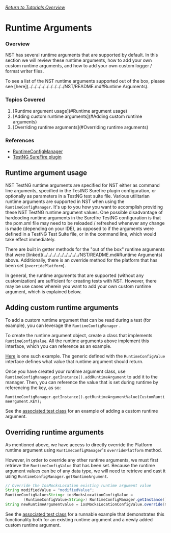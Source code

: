 [_Return to Tutorials Overview_](https://github.com/eBay/NSTSuite/tree/main/NSTTutorials)

# Runtime Arguments

### Overview

NST has several runtime arguments that are supported by default. In this section we will review these runtime arguments, how to add your own custom runtime arguments, and how to add your own custom logger / format writer files.

To see a list of the NST runtime arguments supported out of the box, please see [here](../../../../../../../../../NST/README.md#Runtime Arguments).

### Topics Covered

1. [Runtime argument usage](#Runtime argument usage)
2. [Adding custom runtime arguments](#Adding custom runtime arguments)
3. [Overriding runtime arguments](#Overriding runtime arguments)

### References
- [RuntimeConfigManager](../../../../../../../../../NST/src/main/java/com/ebay/runtime/RuntimeConfigManager.java)
- [TestNG SureFire plugin](https://maven.apache.org/surefire/maven-surefire-plugin/examples/testng.html)

## Runtime argument usage

NST TestNG runtime arguments are specified for NST either as command line arguments, specified in the TestNG Surefire plugin configuration, or optionally as parameters in a TestNG test suite file.
Various utilitarian runtime arguments are supported in NST when using the `RuntimeConfigManager`. It's up to you how you want to accomplish providing these NST TestNG runtime argument values. One possible disadvantage of hardcoding runtime arguments in the Surefire TestNG configuration is that the pom.xml file may need to be reloaded / refreshed whenever any change is made (depending on your IDE), as opposed to if the arguments were defined in a TestNG Test Suite file, or in the command line, which would take effect immediately.

There are built in getter methods for the "out of the box" runtime arguments that were [linked](../../../../../../../../../NST/README.md#Runtime Arguments) above.
Additionally, there is an override method for the platform that has been set (`overridePlatform`).

In general, the runtime arguments that are supported (without any customization) are sufficient for creating tests with NST. However, there may be use cases wherein you want to add your own custom runtime argument, which is explained below. 

## Adding custom runtime arguments

To add a custom runtime argument that can be read during a test (for example), you can leverage the `RuntimeConfigManager` . 

To create the runtime argument object, create a class that implements `RuntimeConfigValue`. All the runtime arguments above implement this interface, which you can reference as an example.

[Here](RuntimeArgumentsCustomExample.java) is one such example.
The generic defined with the `RuntimeConfigValue` interface defines what value that runtime argument should return.

Once you have created your runtime argument class, use `RuntimeConfigManager.getInstance().addRuntimeArgument` to add it to the manager. Then, you can reference the value that is set during runtime by referencing the key, as so:

`RuntimeConfigManager.getInstance().getRuntimeArgumentValue(CustomRuntimeArgument.KEY);`

See the [associated test class](RuntimeArgumentsTest.java) for an example of adding a custom runtime argument.

## Overriding runtime arguments

As mentioned above, we have access to directly override the Platform runtime argument using `RuntimeConfigManager`'s `overridePlatform` method. 

However, in order to override any other runtime arguments, we must first retrieve the `RuntimeConfigValue` that has been set.
Because the runtime argument values can be of any data type, we will need to retrieve and cast it using `RuntimeConfigManager.getRuntimeArgument`.

```java
// Override the IosMocksLocation existing runtime argument value
String modifiedValue = "modifiedValue";
RuntimeConfigValue<String> iosMocksLocationConfigValue =
        (RuntimeConfigValue<String>) RuntimeConfigManager.getInstance().getRuntimeArgument(IosMocksLocationArgument.KEY);
String newRuntimeArgumentvalue = iosMocksLocationConfigValue.override(modifiedValue);
```

See the [associated test class](RuntimeArgumentsTest.java) for a runnable example that demonstrates this functionality both for an existing runtime argument and a newly added custom runtime argument.
